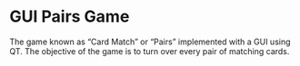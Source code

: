 # GUI Pairs Game

The game known as “Card Match” or “Pairs” implemented with a GUI using QT. The objective of the game is to turn over every pair of matching cards.
